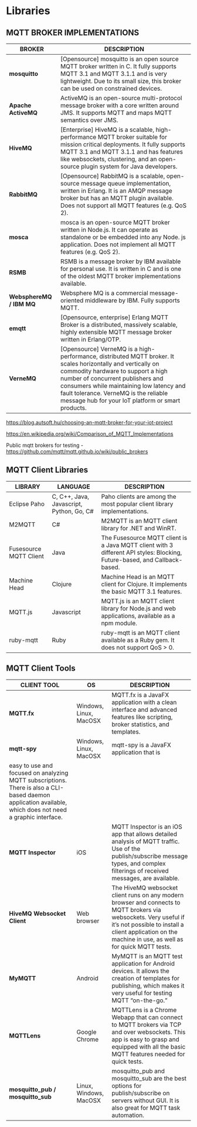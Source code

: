 # Libraries

## MQTT BROKER IMPLEMENTATIONS

| **BROKER** | **DESCRIPTION** |
|---|---|
| **mosquitto** | [Opensource] mosquitto is an open source MQTT broker written in C. It fully supports MQTT 3.1 and MQTT 3.1.1 and is very lightweight. Due to its small size, this broker can be used on constrained devices. |
| **Apache ActiveMQ** | ActiveMQ is an open-source multi-protocol message broker with a core written around JMS. It supports MQTT and maps MQTT semantics over JMS. |
| **HiveMQ** | [Enterprise] HiveMQ is a scalable, high-performance MQTT broker suitable for mission critical deployments. It fully supports MQTT 3.1 and MQTT 3.1.1 and has features like websockets, clustering, and an open-source plugin system for Java developers. |
| **RabbitMQ** | [Opensource] RabbitMQ is a scalable, open-source message queue implementation, written in Erlang. It is an AMQP message broker but has an MQTT plugin available. Does not support all MQTT features (e.g. QoS 2). |
| **mosca** | mosca is an open-source MQTT broker written in Node.js. It can operate as standalone or be embedded into any Node. js application. Does not implement all MQTT features (e.g. QoS 2). |
| **RSMB** | RSMB is a message broker by IBM available for personal use. It is written in C and is one of the oldest MQTT broker implementations available. |
| **WebsphereMQ / IBM MQ** | Websphere MQ is a commercial message-oriented middleware by IBM. Fully supports MQTT. |
| **emqtt** | [Opensource, enterprise] Erlang MQTT Broker is a distributed, massively scalable, highly extensible MQTT message broker written in Erlang/OTP. |
| **VerneMQ** | [Opensource] VerneMQ is a high-performance, distributed MQTT broker. It scales horizontally and vertically on commodity hardware to support a high number of concurrent publishers and consumers while maintaining low latency and fault tolerance. VerneMQ is the reliable message hub for your IoT platform or smart products. |

<https://blog.autsoft.hu/choosing-an-mqtt-broker-for-your-iot-project>

<https://en.wikipedia.org/wiki/Comparison_of_MQTT_Implementations>

Public mqtt brokers for testing - <https://github.com/mqtt/mqtt.github.io/wiki/public_brokers>

## MQTT Client Libraries

| LIBRARY                | LANGUAGE                                 | DESCRIPTION                                                                                                                |
|--------------|------------------|-----------------------------------------|
| Eclipse Paho           | C, C++, Java, Javascript, Python, Go, C# | Paho clients are among the most popular client library implementations.                                                    |
| M2MQTT                 | C#                                       | M2MQTT is an MQTT client library for .NET and WinRT.                                                                       |
| Fusesource MQTT Client | Java                                     | The Fusesource MQTT client is a Java MQTT client with 3 different API styles: Blocking, Future-based, and Callback- based. |
| Machine Head           | Clojure                                  | Machine Head is an MQTT client for Clojure. It implements the basic MQTT 3.1 features.                                     |
| MQTT.js                | Javascript                               | MQTT.js is an MQTT client library for Node.js and web applications, available as a npm module.                             |
| ruby-mqtt              | Ruby                                     | ruby-mqtt is an MQTT client available as a Ruby gem. It does not support QoS > 0.                                         |

## MQTT Client Tools

| **CLIENT TOOL** | **OS** | **DESCRIPTION** |
|---|---|---|
| **MQTT.fx** | Windows, Linux, MacOSX | MQTT.fx is a JavaFX application with a clean interface and advanced features like scripting, broker statistics, and templates. |
| **mqtt-spy** | Windows, Linux, MacOSX | mqtt-spy is a JavaFX application that is
easy to use and focused on analyzing MQTT subscriptions. There is also a CLI-based daemon application available, which does not need a graphic interface. |
| **MQTT Inspector** | iOS | MQTT Inspector is an iOS app that allows detailed analysis of MQTT traffic. Use of the publish/subscribe message types, and complex filterings of received messages, are available. |
| **HiveMQ Websocket Client** | Web browser | The HiveMQ websocket client runs on any modern browser and connects to MQTT brokers via websockets. Very useful if it’s not possible to install a client application on the machine in use, as well as for quick MQTT tests. |
| **MyMQTT** | Android | MyMQTT is an MQTT test application for Android devices. It allows the creation of templates for publishing, which makes it very useful for testing MQTT “on-the-go.” |
| **MQTTLens** | Google Chrome | MQTTLens is a Chrome Webapp that can connect to MQTT brokers via TCP and over websockets. This app is easy to grasp and equipped with all the basic MQTT features needed for quick tests. |
| **mosquitto_pub / mosquitto_sub** | Linux, Windows, MacOSX | mosquitto_pub and mosquitto_sub are the best options for publish/subscribe on servers without GUI. It is also great for MQTT task automation. |
